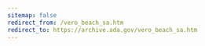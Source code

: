 ```yaml
---
sitemap: false 
redirect_from: /vero_beach_sa.htm 
redirect_to: https://archive.ada.gov/vero_beach_sa.htm 
---
```

